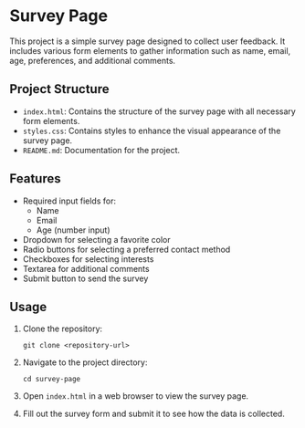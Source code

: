 # Survey Page

This project is a simple survey page designed to collect user feedback. It includes various form elements to gather information such as name, email, age, preferences, and additional comments.

## Project Structure

- `index.html`: Contains the structure of the survey page with all necessary form elements.
- `styles.css`: Contains styles to enhance the visual appearance of the survey page.
- `README.md`: Documentation for the project.

## Features

- Required input fields for:
  - Name
  - Email
  - Age (number input)
- Dropdown for selecting a favorite color
- Radio buttons for selecting a preferred contact method
- Checkboxes for selecting interests
- Textarea for additional comments
- Submit button to send the survey

## Usage

1. Clone the repository:
   ```
   git clone <repository-url>
   ```
2. Navigate to the project directory:
   ```
   cd survey-page
   ```
3. Open `index.html` in a web browser to view the survey page.

4. Fill out the survey form and submit it to see how the data is collected.